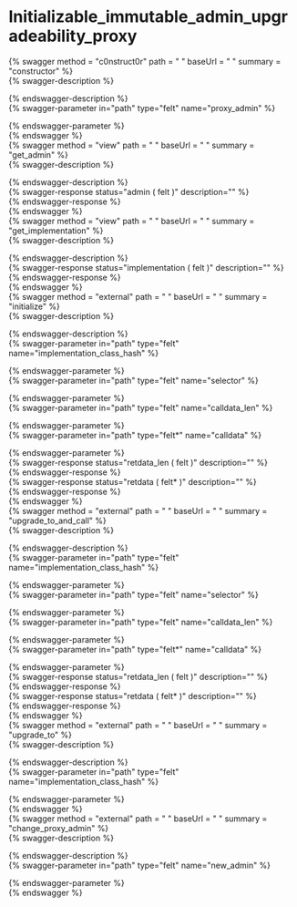 
Initializable_immutable_admin_upgradeability_proxy
==================================================
  
{% swagger method = "c0nstruct0r" path = " " baseUrl = " " summary = "constructor" %}  
{% swagger-description %}  
  
{% endswagger-description %}  
{% swagger-parameter in="path" type="felt" name="proxy_admin" %}  
  
{% endswagger-parameter %}  
{% endswagger %}  
{% swagger method = "view" path = " " baseUrl = " " summary = "get_admin" %}  
{% swagger-description %}  
  
{% endswagger-description %}  
{% swagger-response status="admin ( felt )" description="" %}  
{% endswagger-response %}  
{% endswagger %}  
{% swagger method = "view" path = " " baseUrl = " " summary = "get_implementation" %}  
{% swagger-description %}  
  
{% endswagger-description %}  
{% swagger-response status="implementation ( felt )" description="" %}  
{% endswagger-response %}  
{% endswagger %}  
{% swagger method = "external" path = " " baseUrl = " " summary = "initialize" %}  
{% swagger-description %}  
  
{% endswagger-description %}  
{% swagger-parameter in="path" type="felt" name="implementation_class_hash" %}  
  
{% endswagger-parameter %}  
{% swagger-parameter in="path" type="felt" name="selector" %}  
  
{% endswagger-parameter %}  
{% swagger-parameter in="path" type="felt" name="calldata_len" %}  
  
{% endswagger-parameter %}  
{% swagger-parameter in="path" type="felt*" name="calldata" %}  
  
{% endswagger-parameter %}  
{% swagger-response status="retdata_len ( felt )" description="" %}  
{% endswagger-response %}  
{% swagger-response status="retdata ( felt* )" description="" %}  
{% endswagger-response %}  
{% endswagger %}  
{% swagger method = "external" path = " " baseUrl = " " summary = "upgrade_to_and_call" %}  
{% swagger-description %}  
  
{% endswagger-description %}  
{% swagger-parameter in="path" type="felt" name="implementation_class_hash" %}  
  
{% endswagger-parameter %}  
{% swagger-parameter in="path" type="felt" name="selector" %}  
  
{% endswagger-parameter %}  
{% swagger-parameter in="path" type="felt" name="calldata_len" %}  
  
{% endswagger-parameter %}  
{% swagger-parameter in="path" type="felt*" name="calldata" %}  
  
{% endswagger-parameter %}  
{% swagger-response status="retdata_len ( felt )" description="" %}  
{% endswagger-response %}  
{% swagger-response status="retdata ( felt* )" description="" %}  
{% endswagger-response %}  
{% endswagger %}  
{% swagger method = "external" path = " " baseUrl = " " summary = "upgrade_to" %}  
{% swagger-description %}  
  
{% endswagger-description %}  
{% swagger-parameter in="path" type="felt" name="implementation_class_hash" %}  
  
{% endswagger-parameter %}  
{% endswagger %}  
{% swagger method = "external" path = " " baseUrl = " " summary = "change_proxy_admin" %}  
{% swagger-description %}  
  
{% endswagger-description %}  
{% swagger-parameter in="path" type="felt" name="new_admin" %}  
  
{% endswagger-parameter %}  
{% endswagger %}
